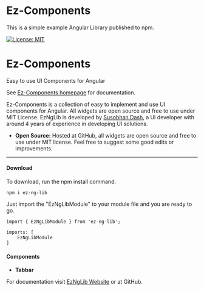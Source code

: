 # Ez-Components
This is a simple example Angular Library published to npm.

[![License: MIT](https://img.shields.io/badge/License-MIT-yellow.svg)](https://opensource.org/licenses/MIT)

# Ez-Components

Easy to use UI Components for Angular

See [Ez-Components homepage](http://www.eznglib.com) for documentation.

Ez-Components is a collection of easy to implement and use UI components for Angular. All widgets are open source and free to use under MIT License. EzNgLib is developed by [Susobhan Dash](http://www.susobhandash.co.in), a UI developer with around 4 years of experience in developing UI solutions. 


- **Open Source:** Hosted at GitHub, all widgets are open source and free to use under MIT license. Feel free to suggest some good edits or improvements.

---

#### Download

To download, run the npm install command.
```
npm i ez-ng-lib
```

Just import the "EzNgLibModule" to your module file and you are ready to go.

```
import { EzNgLibModule } from 'ez-ng-lib';
```

```
imports: [
    EzNgLibModule
]
```

#### Components

- **Tabbar**

For documentation visit [EzNgLib Website](https://eznglib.com) or at GitHub.